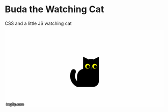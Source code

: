 # Buda the Watching Cat

CSS and a little JS watching cat

![watchingCat](https://github.com/BibianaBalBar/Buda-the-watching-cat/blob/master/img/buda.gif)